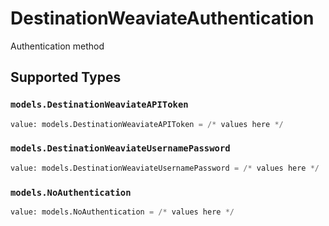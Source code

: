 # DestinationWeaviateAuthentication

Authentication method


## Supported Types

### `models.DestinationWeaviateAPIToken`

```python
value: models.DestinationWeaviateAPIToken = /* values here */
```

### `models.DestinationWeaviateUsernamePassword`

```python
value: models.DestinationWeaviateUsernamePassword = /* values here */
```

### `models.NoAuthentication`

```python
value: models.NoAuthentication = /* values here */
```


